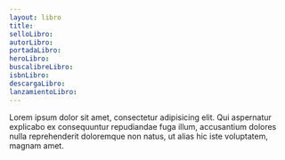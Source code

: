 ```yaml
---
layout: libro
title: 
selloLibro: 
autorLibro: 
portadaLibro: 
heroLibro: 
buscalibreLibro:
isbnLibro: 
descargaLibro: 
lanzamientoLibro: 
---
```

Lorem ipsum dolor sit amet, consectetur adipisicing elit. Qui aspernatur explicabo ex consequuntur repudiandae fuga illum, accusantium dolores nulla reprehenderit doloremque non natus, ut alias hic iste voluptatem, magnam amet.